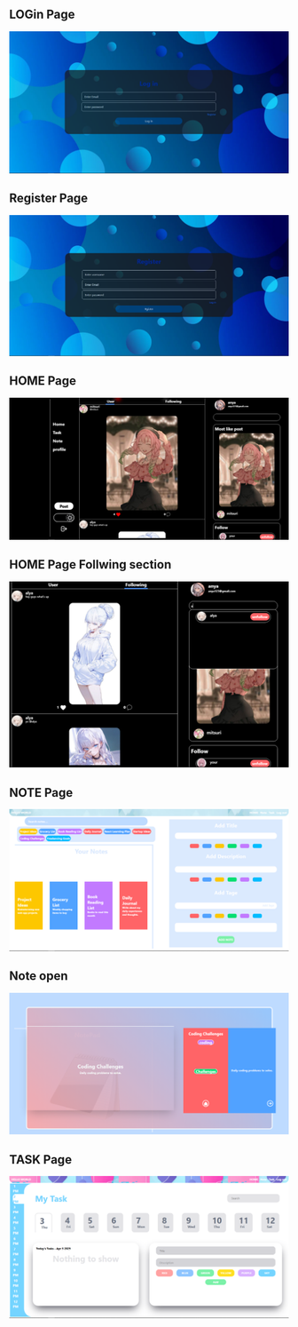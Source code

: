 ## LOGin Page
![](./public/loginpageimage.png)

## Register Page

![](./public/Registerpageimag.png)

## HOME Page
![](./public/HomepageImage.png)

## HOME Page Follwing section

![](./public/HomepageandFollowingpageimag.png)

## NOTE Page 
![](./public/Notepageimage.png)

## Note open
![](./public/notepageviewnote.png)

## TASK Page
![](./public/Taskpageimag.png)